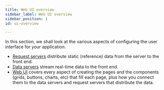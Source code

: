```yaml
---
title: Web UI overview
sidebar_label: Web UI overview
sidebar_position: 1
id: ui-overview

---
```

In this section, we shall look at the various aspects of configuring the user interface for your application.

* [Request servers](/creating-applications/defining-your-application/user-interface/request-servers/configure/) distribute static (reference) data from the server to the front end.
* [Data servers](/creating-applications/defining-your-application/user-interface/data-servers/configure/) stream real-time data to the front end. 
* [Web UI](creating-applications/defining-your-application/user-interface/web-ui-reference/intro/web-strategy/) covers every aspect of creating the pages and the components (grids, buttons, charts, etc) that fill each page, plus how you connect them to the data servers and request servers that distribute the data.



